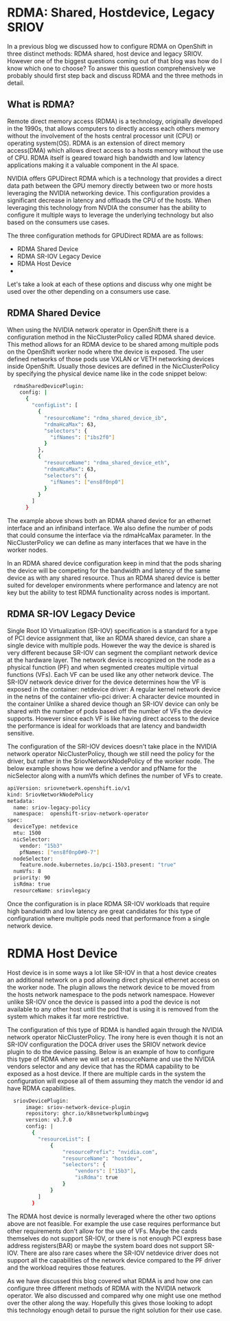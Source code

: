# RDMA: Shared, Hostdevice, Legacy SRIOV

In a previous blog we discussed how to configure RDMA on OpenShift in three distinct methods: RDMA shared, host device and legacy SRIOV.   However one of the biggest questions coming out of that blog was how do I know which one to choose?  To answer this question comprehensively we probably should first step back and discuss RDMA and the three methods in detail.

## What is RDMA?

Remote direct memory access (RDMA) is a technology, originally developed in the 1990s, that allows computers to directly access each others memory without the involvement of the hosts central processor unit (CPU) or operating system(OS).  RDMA is an extension of direct memory access(DMA) which allows direct access to a hosts memory without the use of CPU.  RDMA itself is geared toward high bandwidth and low latency applications making it a valuable component in the AI space.

NVIDIA offers GPUDirect RDMA which is a technology that provides a direct data path between the GPU memory directly between two or more hosts leveraging the NVIDIA networking device.  This configuration provides a significant decrease in latency and offloads the CPU of the hosts.  When leveraging this technology from NVDIA the consumer has the ability to configure it multiple ways to leverage the underlying technology but also based on the consumers use cases.

The three configuration methods for GPUDirect RDMA are as follows:

* RDMA Shared Device
* RDMA SR-IOV Legacy Device
* RDMA Host Device
* 
Let's take a look at each of these options and discuss why one might be used over the other depending on a consumers use case.

## RDMA Shared Device

When using the NVIDIA network operator in OpenShift there is a configuration method in the NicClusterPolicy called RDMA shared device.  This method allows for an RDMA device to be shared among multiple pods on the OpenShift worker node where the device is exposed.  The user defined networks of those pods use VXLAN or VETH networking devices inside OpenShift.   Usually those devices are defined in the NicClusterPolicy by specifying the physical device name like in the code snippet below:

~~~bash
  rdmaSharedDevicePlugin:
    config: |
      {
        "configList": [
          {
            "resourceName": "rdma_shared_device_ib",
            "rdmaHcaMax": 63,
            "selectors": {
              "ifNames": ["ibs2f0"]
            }
          },
          {
            "resourceName": "rdma_shared_device_eth",
            "rdmaHcaMax": 63,
            "selectors": {
              "ifNames": ["ens8f0np0"]
            }
          }
        ]
      }
~~~

The example above shows both an RDMA shared device for an ethernet interface and an infiniband interface.   We also define the number of pods that could consume the interface via the rdmaHcaMax parameter.   In the NicClusterPolicy we can define as many interfaces that we have in the worker nodes.  

In an RDMA shared device configuration keep in mind that the pods sharing the device will be competing for the bandwidth and latency of the same device as with any shared resource.  Thus an RDMA shared device is better suited for developer environments where performance and latency are not key but the ability to test RDMA functionality across nodes is important.

## RDMA SR-IOV Legacy Device

Single Root IO Virtualization (SR-IOV) specification is a standard for a type of PCI device assignment that, like an RDMA shared device, can share a single device with multiple pods.  However the way the device is shared is very different because SR-IOV can segment the compliant network device at the hardware layer.  The network device is recognized on the node as a physical function (PF) and when segmented creates multiple virtual functions (VFs).  Each VF can be used like any other network device.  The SR-IOV network device driver for the device determines how the VF is exposed in the container:
netdevice driver: A regular kernel network device in the netns of the container
vfio-pci driver: A character device mounted in the container
Unlike a shared device though an SR-IOV device can only be shared with the number of pods based off the number of VFs the device supports.  However since each VF is like having direct access to the device the performance is ideal for workloads that are latency and bandwidth sensitive.

The configuration of the SRI-IOV devices doesn't take place in the NVIDIA network operator NicClusterPolicy, though we still need the policy for the driver, but rather in the SriovNetworkNodePolicy of the worker node.   The below example shows how we define a vendor and pfName for the nicSelector along with a numVfs which defines the number of VFs to create.  

~~~bash
apiVersion: sriovnetwork.openshift.io/v1
kind: SriovNetworkNodePolicy
metadata:
  name: sriov-legacy-policy
  namespace:  openshift-sriov-network-operator
spec:
  deviceType: netdevice
  mtu: 1500
  nicSelector:
    vendor: "15b3"
    pfNames: ["ens8f0np0#0-7"]
  nodeSelector:
    feature.node.kubernetes.io/pci-15b3.present: "true"
  numVfs: 8
  priority: 90
  isRdma: true
  resourceName: sriovlegacy
~~~

Once the configuration is in place RDMA SR-IOV workloads that require high bandwidth and low latency are great candidates for this type of configuration where multiple pods need that performance from a single network device.

# RDMA Host Device

Host device is in some ways a lot like SR-IOV in that a host device creates an additional network on a pod allowing direct physical ethernet access on the worker node.  The plugin allows the network device to be moved from the hosts network namespace to the pods network namespace.  However unlike SR-IOV once the device is passed into a pod the device is not available to any other host until the pod that is using it is removed from the system which makes it far more restrictive.

The configuration of this type of RDMA is handled again through the NVIDIA network operator NicClusterPolicy.   The irony here is even though it is not an SR-IOV configuration the DOCA driver uses the SRIOV network device plugin to do the device passing.   Below is an example of how to configure this type of RDMA where we will set a resourceName and use the NVIDIA vendors selector and any device that has the RDMA capability to be exposed as a host device.  If there are multiple cards in the system the configuration will expose all of them assuming they match the vendor id and have RDMA capabilities.

~~~bash
  sriovDevicePlugin:
      image: sriov-network-device-plugin
      repository: ghcr.io/k8snetworkplumbingwg
      version: v3.7.0
      config: |
        {
          "resourceList": [
              {
                  "resourcePrefix": "nvidia.com",
                  "resourceName": "hostdev",
                  "selectors": {
                      "vendors": ["15b3"],
                      "isRdma": true
                  }
              }
          ]
        }
~~~

The RDMA host device is normally leveraged where the other two options above are not feasible.  For example the use case requires performance but other requirements don't allow for the use of VFs.  Maybe the cards themselves do not support SR-IOV, or there is not enough PCI express base address registers(BAR) or maybe the system board does not support SR-IOV.   There are also rare cases where the SR-IOV netdevice driver does not support all the capabilities of the network device compared to the PF driver and the workload requires those features.

As we have discussed this blog covered what RDMA is and how one can configure three different methods of RDMA with the NVIDIA network operator.   We also discussed and compared why one might use one method over the other along the way.   Hopefully this gives those looking to adopt this technology enough detail to pursue the right solution for their use case.
